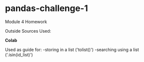 # pandas-challenge-1
Module 4 Homework


Outside Sources Used:

**Colab**

Used as guide for:
  -storing in a list ('tolist()')
  -searching using a list ('.isin(id_list)')
